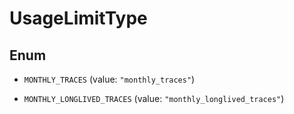 

# UsageLimitType

## Enum


* `MONTHLY_TRACES` (value: `"monthly_traces"`)

* `MONTHLY_LONGLIVED_TRACES` (value: `"monthly_longlived_traces"`)



